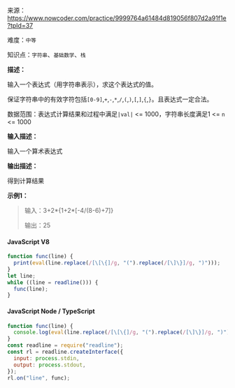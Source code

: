 来源：<https://www.nowcoder.com/practice/9999764a61484d819056f807d2a91f1e?tpId=37>

难度：`中等`

知识点：`字符串`、`基础数学`、`栈`

**描述：**

输入一个表达式（用字符串表示），求这个表达式的值。

保证字符串中的有效字符包括`[0-9]`,`+`,`-`,`*`,`/`,`(`,`)`,`[`,`]`,`{`,`}`。且表达式一定合法。

数据范围：表达式计算结果和过程中满足`|val|` <= 1000，字符串长度满足1 <= `n` <= 1000

**输入描述：**

输入一个算术表达式

**输出描述：**

得到计算结果

**示例1：**

> 输入：3+2*{1+2*[-4/(8-6)+7]}
>
> 输出：25

<!-- tabs:start -->

#### **JavaScript V8**

```javascript
function func(line) {
  print(eval(line.replace(/[\[\{]/g, "(").replace(/[\]\}]/g, ")")));
}
let line;
while ((line = readline())) {
  func(line);
}
```

#### **JavaScript Node / TypeScript**

```javascript
function func(line) {
  console.log(eval(line.replace(/[\[\{]/g, "(").replace(/[\]\}]/g, ")")));
}
const readline = require("readline");
const rl = readline.createInterface({
  input: process.stdin,
  output: process.stdout,
});
rl.on("line", func);
```

<!-- tabs:end -->
